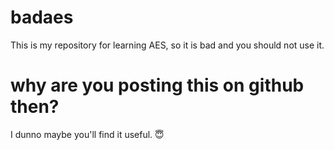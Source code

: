 # badaes
This is my repository for learning AES, so it is bad and you should not use it.
# why are you posting this on github then?
I dunno maybe you'll find it useful. 😇